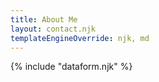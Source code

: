 ```yaml
---
title: About Me
layout: contact.njk
templateEngineOverride: njk, md
---
```


{% include "dataform.njk" %}

